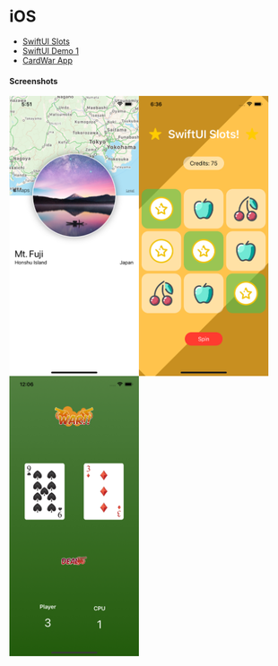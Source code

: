# iOS

- [SwiftUI Slots](https://github.com/ashwindasr/iOS/tree/main/swiftui-slots)
- [SwiftUI Demo 1](https://github.com/ashwindasr/iOS/tree/main/SwiftUIDemo1)
- [CardWar App](https://github.com/ashwindasr/iOS/tree/main/Warapp)

#### Screenshots

<a href="url"><img src="https://github.com/ashwindasr/iOS/blob/main/SwiftUIDemo1/screenshot1.png" align="left" height="500" width="231" ></a>
<a href="url"><img src="https://github.com/ashwindasr/iOS/blob/main/swiftui-slots/screenshot2.png" align="left" height="500" width="231" ></a>
<a href="url"><img src="https://github.com/ashwindasr/iOS/blob/main/Warapp/Screenshot.png" align="left" height="500" width="231" ></a>


